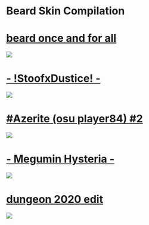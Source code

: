 # Beard Skin Compilation





# [beard once and for all](https://www.mediafire.com/file/2aopg1i79mufh2n/beard+once+and+for+all.osk/file)
![](https://osu.ppy.sh/ss/15969318/72aa)

# [- !StoofxDustice! -](https://www.mediafire.com/file/s8jqq5wktvet1o2/-+!StoofxDustice!+-.osk/file)
![](https://osu.ppy.sh/ss/15921979/f42d)

# [#Azerite (osu player84) #2](http://www.mediafire.com/file/igdja1s7gberzck/%23Azerite_%28osu_player84%29_%232.osk/file)
![](https://osu.ppy.sh/ss/15925989/2881)

# [- Megumin Hysteria -](https://www.mediafire.com/file/vexnym1kotrx2pz/-+Megumin+Hysteria+-.osk/file)
![](https://osu.ppy.sh/ss/15935147/7ba3)

# [dungeon 2020 edit](https://www.mediafire.com/file/ct1q936d5o5qxr7/dungeon+2020+edit.osk/file)
![](https://osu.ppy.sh/ss/15945663/0571)

